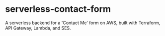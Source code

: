 # serverless-contact-form
A serverless backend for a 'Contact Me' form on AWS, built with Terraform, API Gateway, Lambda, and SES.
